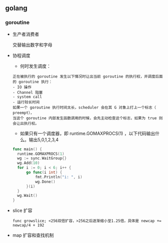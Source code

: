 ## golang

### goroutine
+ 生产者消费者

  交替输出数字和字母

+ 协程调度
  - 何时发生调度：
  
  ```text
  正在被执行的 goroutine 发生以下情况时让出当前 goroutine 的执行权，并调度后面的 goroutine 执行：
  - IO 操作
  - Channel 阻塞
  - system call
  - 运行较长时间
  如果一个 goroutine 执行时间太长，scheduler 会在其 G 对象上打上一个标志（ preempt），
  当这个 goroutine 内部发生函数调用的时候，会先主动检查这个标志，如果为 true 则会让出执行权。
  ```

  - 如果只有一个调度器，即 runtime.GOMAXPROCS(1) ，以下代码输出什么。输出5,0,1,2,3,4
  ```go
  func main() {
    runtime.GOMAXPROCS(1)
    wg := sync.WaitGroup{}
    wg.Add(10)
    for i := 0; i < 6; i++ {
        go func(i int) {
            fmt.Println("i: ", i)
            wg.Done()
        }(i)
    }
    wg.Wait()
  }
  ```
  
+ slice 扩容
  ```text
  func growslice; <256双倍扩容，>256之后逐渐缩小至1.25倍，具体是 newcap += newcap/4 + 192
  ```
  
+ map 扩容和查找机制
  ```text  
    
  ```